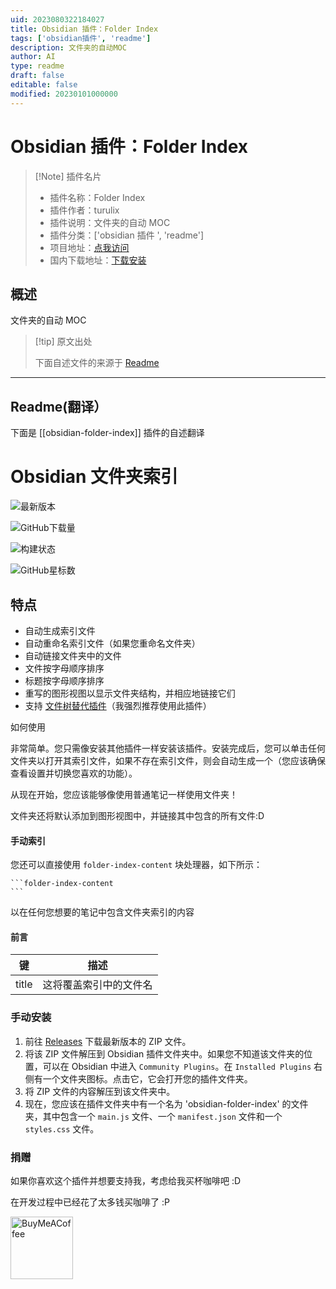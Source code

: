 ```yaml
---
uid: 2023080322184027
title: Obsidian 插件：Folder Index
tags: ['obsidian插件', 'readme']
description: 文件夹的自动MOC
author: AI
type: readme
draft: false
editable: false
modified: 20230101000000
---
```


# Obsidian 插件：Folder Index

> [!Note] 插件名片
> - 插件名称：Folder Index
> - 插件作者：turulix
> - 插件说明：文件夹的自动 MOC
> - 插件分类：['obsidian 插件 ', 'readme']
> - 项目地址：[点我访问](https://github.com/turulix/obsidian-folder-index)
> - 国内下载地址：[下载安装](https://pkmer.cn/products/plugin/pluginMarket/?obsidian-folder-index)

## 概述

文件夹的自动 MOC

> [!tip] 原文出处
>
>下面自述文件的来源于 [Readme](https://ghproxy.net/https://raw.githubusercontent.com/turulix/obsidian-folder-index/master/README.md)

---

## Readme(翻译）

下面是 [[obsidian-folder-index]] 插件的自述翻译

# Obsidian 文件夹索引

![最新版本](https://img.shields.io/github/v/release/turulix/obsidian-folder-index?sort=semver)

![GitHub下载量](https://img.shields.io/github/downloads/turulix/obsidian-folder-index/total)

![构建状态](https://img.shields.io/github/actions/workflow/status/turulix/obsidian-folder-index/release.yml)

![GitHub星标数](https://img.shields.io/github/stars/turulix/obsidian-folder-index?style=social)

## 特点

- 自动生成索引文件
- 自动重命名索引文件（如果您重命名文件夹）
- 自动链接文件夹中的文件
- 文件按字母顺序排序
- 标题按字母顺序排序
- 重写的图形视图以显示文件夹结构，并相应地链接它们
- 支持 [文件树替代插件](https://github.com/ozntel/file-tree-alternative)（我强烈推荐使用此插件）

如何使用

非常简单。您只需像安装其他插件一样安装该插件。安装完成后，您可以单击任何文件夹以打开其索引文件，如果不存在索引文件，则会自动生成一个（您应该确保查看设置并切换您喜欢的功能）。

从现在开始，您应该能够像使用普通笔记一样使用文件夹！

文件夹还将默认添加到图形视图中，并链接其中包含的所有文件:D

#### 手动索引

您还可以直接使用 ``folder-index-content`` 块处理器，如下所示：

````
```folder-index-content
```
````

以在任何您想要的笔记中包含文件夹索引的内容

#### 前言

| 键    | 描述                                             |
|-------|-------------------------------------------------|
| title | 这将覆盖索引中的文件名                           |

### 手动安装

1. 前往 [Releases](https://github.com/turulix/obsidian-folder-index/releases) 下载最新版本的 ZIP 文件。
2. 将该 ZIP 文件解压到 Obsidian 插件文件夹中。如果您不知道该文件夹的位置，可以在 Obsidian 中进入 `Community Plugins`。在 `Installed Plugins` 右侧有一个文件夹图标。点击它，它会打开您的插件文件夹。
3. 将 ZIP 文件的内容解压到该文件夹中。
4. 现在，您应该在插件文件夹中有一个名为 'obsidian-folder-index' 的文件夹，其中包含一个 `main.js` 文件、一个 `manifest.json` 文件和一个 `styles.css` 文件。

### 捐赠

如果你喜欢这个插件并想要支持我，考虑给我买杯咖啡吧 :D

在开发过程中已经花了太多钱买咖啡了 :P

[<img src="https://cdn.buymeacoffee.com/buttons/v2/default-yellow.png" alt="BuyMeACoffee" width="100">](https://www.buymeacoffee.com/turulix)
